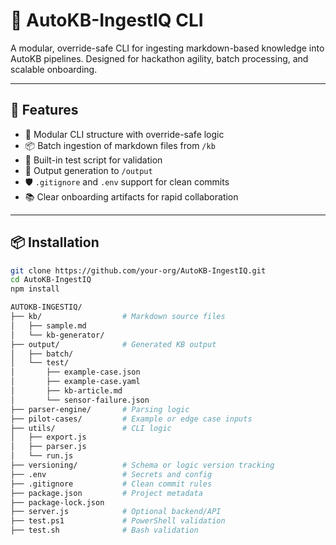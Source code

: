 # 🧠 AutoKB-IngestIQ CLI

A modular, override-safe CLI for ingesting markdown-based knowledge into AutoKB pipelines. Designed for hackathon agility, batch processing, and scalable onboarding.

---

## 🚀 Features

- 🔧 Modular CLI structure with override-safe logic  
- 📦 Batch ingestion of markdown files from `/kb`  
- 🧪 Built-in test script for validation  
- 📁 Output generation to `/output`  
- 🛡️ `.gitignore` and `.env` support for clean commits  
- 📚 Clear onboarding artifacts for rapid collaboration  

---

## 📦 Installation

```bash
git clone https://github.com/your-org/AutoKB-IngestIQ.git
cd AutoKB-IngestIQ
npm install

AUTOKB-INGESTIQ/
├── kb/                  # Markdown source files
│   ├── sample.md
│   └── kb-generator/
├── output/              # Generated KB output
│   ├── batch/
│   └── test/
│       ├── example-case.json
│       ├── example-case.yaml
│       ├── kb-article.md
│       └── sensor-failure.json
├── parser-engine/       # Parsing logic
├── pilot-cases/         # Example or edge case inputs
├── utils/               # CLI logic
│   ├── export.js
│   ├── parser.js
│   └── run.js
├── versioning/          # Schema or logic version tracking
├── .env                 # Secrets and config
├── .gitignore           # Clean commit rules
├── package.json         # Project metadata
├── package-lock.json
├── server.js            # Optional backend/API
├── test.ps1             # PowerShell validation
├── test.sh              # Bash validation
